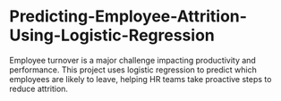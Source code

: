 # Predicting-Employee-Attrition-Using-Logistic-Regression
Employee turnover is a major challenge impacting productivity and performance. This project uses logistic regression to predict which employees are likely to leave, helping HR teams take proactive steps to reduce attrition.
